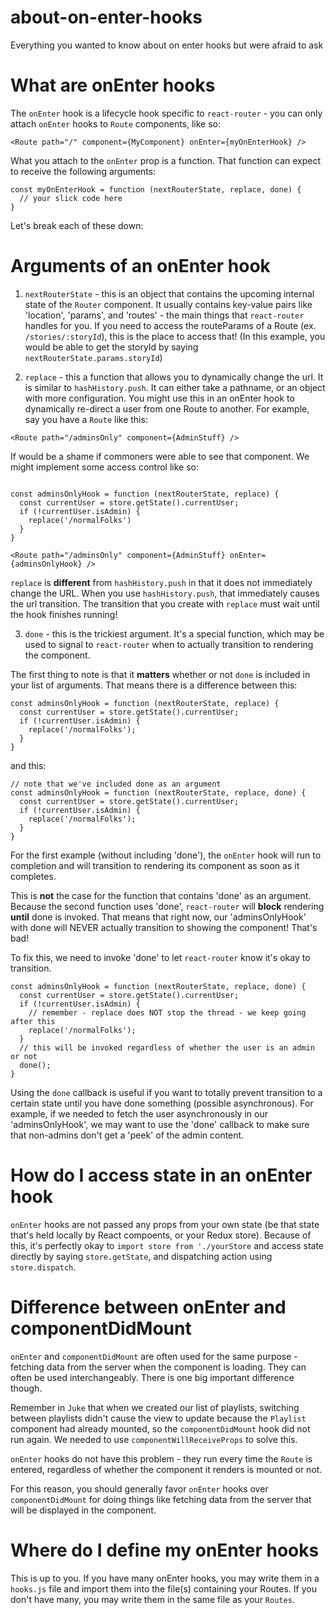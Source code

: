 # about-on-enter-hooks
Everything you wanted to know about on enter hooks but were afraid to ask

# What are onEnter hooks
The `onEnter` hook is a lifecycle hook specific to `react-router` - you can only attach `onEnter` hooks
to `Route` components, like so:

```
<Route path="/" component={MyComponent} onEnter={myOnEnterHook} />
```

What you attach to the `onEnter` prop is a function.
That function can expect to receive the following arguments:

```
const myOnEnterHook = function (nextRouterState, replace, done) {
  // your slick code here
}
```

Let's break each of these down:

# Arguments of an onEnter hook

1. `nextRouterState` - this is an object that contains the upcoming internal state of the `Router` component.
It usually contains key-value pairs like 'location', 'params', and 'routes' - the main things that `react-router` handles for you.
If you need to access the routeParams of a Route (ex. `/stories/:storyId`), this is the place to access that!
(In this example, you would be able to get the storyId by saying `nextRouterState.params.storyId`)

2. `replace` - this a function that allows you to dynamically change the url. It is similar to `hashHistory.push`. It can either
take a pathname, or an object with more configuration. You might use this in an onEnter hook to dynamically re-direct a user
from one Route to another. For example, say you have a `Route` like this:

```
<Route path="/adminsOnly" component={AdminStuff} />
```

If would be a shame if commoners were able to see that component. We might implement some access control like so:

```

const adminsOnlyHook = function (nextRouterState, replace) {
  const currentUser = store.getState().currentUser;
  if (!currentUser.isAdmin) {
    replace('/normalFolks')
  }
}

<Route path="/adminsOnly" component={AdminStuff} onEnter={adminsOnlyHook} />
```

`replace` is **different** from `hashHistory.push` in that it does not immediately change the URL. When you use `hashHistory.push`, that immediately causes the url transition. The transition that you create with `replace` must wait until the hook finishes running!

3. `done` - this is the trickiest argument. It's a special function, which may be used to signal to `react-router` when to actually transition to rendering the component.

The first thing to note is that it **matters** whether or not `done` is included in your list of arguments. That means there is a difference between this:

```
const adminsOnlyHook = function (nextRouterState, replace) {
  const currentUser = store.getState().currentUser;
  if (!currentUser.isAdmin) {
    replace('/normalFolks');
  }
}
```

and this:

```
// note that we've included done as an argument
const adminsOnlyHook = function (nextRouterState, replace, done) {
  const currentUser = store.getState().currentUser;
  if (!currentUser.isAdmin) {
    replace('/normalFolks');
  }
}
```

For the first example (without including 'done'), the `onEnter` hook will run to completion and will transition to rendering its component as soon as it completes.

This is **not** the case for the function that contains 'done' as an argument. Because the second function uses 'done', `react-router` will **block** rendering **until** done is invoked. That means that right now, our 'adminsOnlyHook' with done will NEVER actually transition to showing the component! That's bad!

To fix this, we need to invoke 'done' to let `react-router` know it's okay to transition.

```
const adminsOnlyHook = function (nextRouterState, replace, done) {
  const currentUser = store.getState().currentUser;
  if (!currentUser.isAdmin) {
    // remember - replace does NOT stop the thread - we keep going after this
    replace('/normalFolks');
  }
  // this will be invoked regardless of whether the user is an admin or not
  done();
}
```

Using the `done` callback is useful if you want to totally prevent transition to a certain state until you have done something (possible asynchronous). For example, if we needed to fetch the user asynchronously in our 'adminsOnlyHook', we may want to use the 'done' callback to make sure that non-admins don't get a 'peek' of the admin content.

# How do I access state in an onEnter hook

`onEnter` hooks are not passed any props from your own state (be that state that's held locally by React compoents, or your Redux store).
Because of this, it's perfectly okay to `import store from './yourStore` and access state directly by saying `store.getState`, and
dispatching action using `store.dispatch`.

# Difference between onEnter and componentDidMount

`onEnter` and `componentDidMount` are often used for the same purpose - fetching data from the server when the component is loading. They can often be used interchangeably. There is one big important difference though.

Remember in `Juke` that when we created our list of playlists, switching between playlists didn't cause the view to update because the `Playlist` component had already mounted, so the `componentDidMount` hook did not run again. We needed to use `componentWillReceiveProps` to solve this.

`onEnter` hooks do not have this problem - they run every time the `Route` is entered, regardless of whether the component it renders is mounted or not.

For this reason, you should generally favor `onEnter` hooks over `componentDidMount` for doing things like fetching data from the server that will be displayed in the component.

# Where do I define my onEnter hooks
This is up to you. If you have many onEnter hooks, you may write them in a `hooks.js` file and import them into the file(s) containing your Routes. If you don't have many, you may write them in the same file as your `Routes`.

